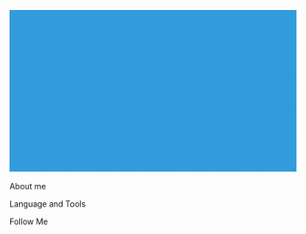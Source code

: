 [![Header](https://github.com/mustafos/mustafos/blob/master/assets/header.gif)](urlMySite)

About me

Language and Tools

Follow Me 